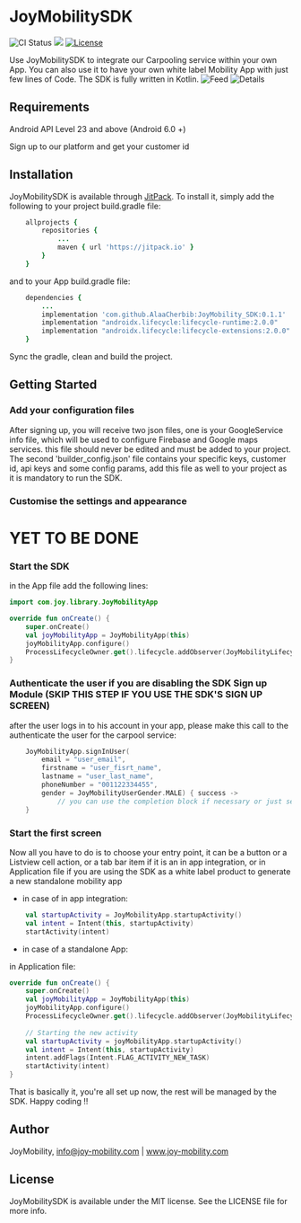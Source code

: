 # JoyMobilitySDK

![CI Status](https://api.travis-ci.org/travis-ci/travis-web.svg?branch=master)
[![](https://jitpack.io/v/AlaaCherbib/JoyMobility_SDK.svg)](https://jitpack.io/#AlaaCherbib/JoyMobility_SDK)
[![License](https://img.shields.io/cocoapods/l/JoyMobilitySDK.svg?style=flat)](https://cocoapods.org/pods/JoyMobilitySDK)

Use JoyMobilitySDK to integrate our Carpooling service within your own App.  You can also use it to have your own white label Mobility App with just few lines of Code. The SDK is fully written in Kotlin.
![Feed](https://github.com/AlaaCherbib/JoyMobilitySDK_Android/blob/master/doc-assets/feed.png)
![Details](https://github.com/AlaaCherbib/JoyMobilitySDK_Android/blob/master/doc-assets/details.png)

## Requirements
Android API Level 23 and above (Android 6.0 +)

Sign up to our platform and get your customer id

## Installation

JoyMobilitySDK is available through [JitPack](https://jitpack.io/). To install
it, simply add the following to your project build.gradle file:

```ruby
    allprojects {
        repositories {
            ...
            maven { url 'https://jitpack.io' }
        }
    }
```

and to your App build.gradle file:
```ruby
    dependencies { 
        ...
        implementation 'com.github.AlaaCherbib:JoyMobility_SDK:0.1.1'
        implementation "androidx.lifecycle:lifecycle-runtime:2.0.0"
        implementation "androidx.lifecycle:lifecycle-extensions:2.0.0"
    }
```
Sync the gradle, clean and build the project.

## Getting Started

### Add your configuration files
After signing up, you will receive two json files, one is your GoogleService info file, which will be used to configure Firebase and Google maps services. this file should never be edited and must be added to your project. The second 'builder_config.json' file contains your specific keys, customer id, api keys and some config params, add this file as well to your project as it is mandatory to run the SDK.

### Customise the settings and appearance
# YET TO BE DONE

### Start the SDK
in the App file add the following lines: 
```kotlin
import com.joy.library.JoyMobilityApp

override fun onCreate() {
    super.onCreate()
    val joyMobilityApp = JoyMobilityApp(this)
    joyMobilityApp.configure()
    ProcessLifecycleOwner.get().lifecycle.addObserver(JoyMobilityLifecycleObserver())
}
```

### Authenticate the user if you are disabling the SDK Sign up Module (SKIP THIS STEP IF YOU USE THE SDK'S SIGN UP SCREEN)
after the user logs in to his account in your app, please make this call to the authenticate the user for the carpool service:
```kotlin
    JoyMobilityApp.signInUser(
        email = "user_email",
        firstname = "user_fisrt_name",
        lastname = "user_last_name",
        phoneNumber = "001122334455",
        gender = JoyMobilityUserGender.MALE) { success ->
            // you can use the completion block if necessary or just set it to nil
    }
```

### Start the first screen
Now all you have to do is to choose your entry point, it can be a button or a Listview cell action, or a tab bar item if it is an in app integration, or in Application file if you are using the SDK as a white label product to generate a new standalone mobility app 

* in case of in app integration:
```kotlin
    val startupActivity = JoyMobilityApp.startupActivity()
    val intent = Intent(this, startupActivity)
    startActivity(intent)
```
* in case of a standalone App:

in Application file:

```kotlin
override fun onCreate() {
    super.onCreate()
    val joyMobilityApp = JoyMobilityApp(this)
    joyMobilityApp.configure()
    ProcessLifecycleOwner.get().lifecycle.addObserver(JoyMobilityLifecycleObserver())
    
    // Starting the new activity
    val startupActivity = joyMobilityApp.startupActivity()
    val intent = Intent(this, startupActivity)
    intent.addFlags(Intent.FLAG_ACTIVITY_NEW_TASK)
    startActivity(intent)
}
```

That is basically it, you're all set up now, the rest will be managed by the SDK. Happy coding !!



## Author

JoyMobility, info@joy-mobility.com | www.joy-mobility.com

## License

JoyMobilitySDK is available under the MIT license. See the LICENSE file for more info.
